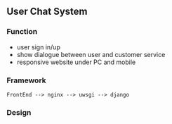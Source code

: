 ## User Chat System

### Function
* user sign in/up
* show dialogue between user and customer service
* responsive website under PC and mobile

### Framework

    FrontEnd --> nginx --> uwsgi --> django

### Design

